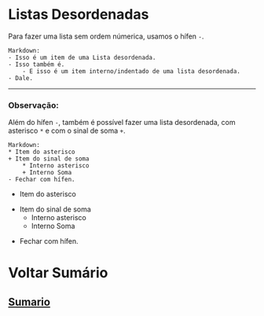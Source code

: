 # Listas Desordenadas
Para fazer uma lista sem ordem númerica, usamos o hífen `-`.
```
Markdown:
- Isso é um item de uma Lista desordenada.
- Isso também é.
    - E isso é um item interno/indentado de uma lista desordenada.
- Dale.
```

---- 

### **Observação:**
Além do hífen `-`, também é possível fazer uma lista desordenada, com asterisco `*` e com o sinal de soma `+`.
```
Markdown:
* Item do asterisco
+ Item do sinal de soma
    * Interno asterisco
    + Interno Soma
- Fechar com hífen.
```
* Item do asterisco
+ Item do sinal de soma
    * Interno asterisco
    + Interno Soma
- Fechar com hífen.

# Voltar Sumário
## [Sumario](00-Sumario.md)